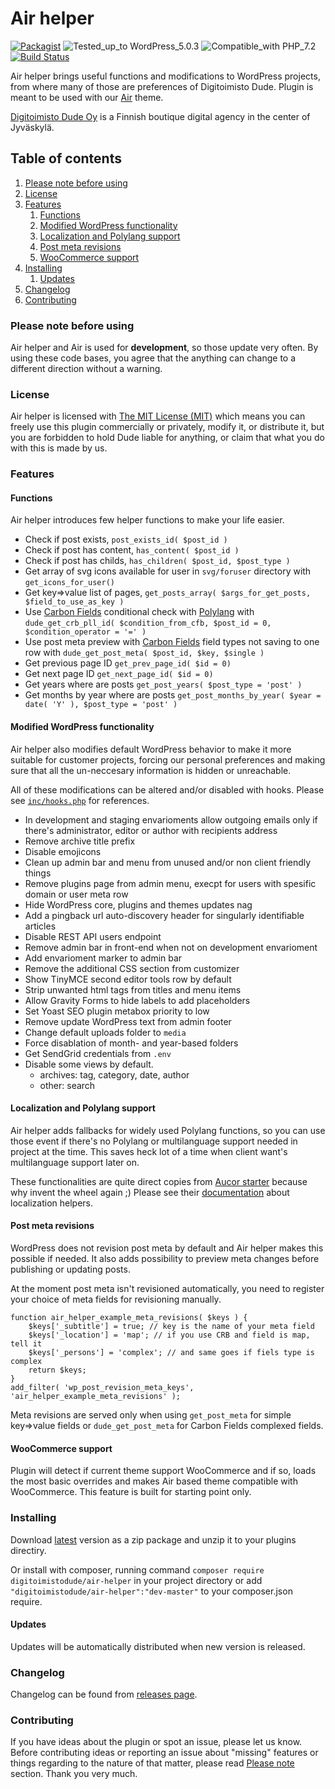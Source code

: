 # Air helper

[![Packagist](https://img.shields.io/packagist/v/digitoimistodude/air-helper.svg?style=flat-square)](https://packagist.org/packages/digitoimistodude/air-helper) ![Tested_up_to WordPress_5.0.3](https://img.shields.io/badge/Tested_up_to-WordPress_5.0.3-blue.svg?style=flat-square) ![Compatible_with PHP_7.2](https://img.shields.io/badge/Compatible_with-PHP_7.2-green.svg?style=flat-square) [![Build Status](https://img.shields.io/travis/digitoimistodude/air-helper.svg?style=flat-square)](https://travis-ci.org/digitoimistodude/air-helper)

Air helper brings useful functions and modifications to WordPress projects, from where many of those are preferences of Digitoimisto Dude. Plugin is meant to be used with our [Air](https://github.com/digitoimistodude/air) theme.

[Digitoimisto Dude Oy](https://www.dude.fi) is a Finnish boutique digital agency in the center of Jyväskylä.

## Table of contents

1. [Please note before using](#please-note-before-using)
2. [License](#license)
3. [Features](#features)
    1. [Functions](#functions)
    2. [Modified WordPress functionality](#modified-wordpress-functionality)
    3. [Localization and Polylang support](#localization-and-polylang-support)
    4. [Post meta revisions](#post-meta-revisions)
    5. [WooCommerce support](#woocommerce-support)
4. [Installing](#installing)
    1. [Updates](#updates)
6. [Changelog](#hangelog)
7. [Contributing](#contributing)

### Please note before using

Air helper and Air is used for **development**, so those update very often. By using these code bases, you agree that the anything can change to a different direction without a warning.

### License

Air helper is licensed with [The MIT License (MIT)](http://choosealicense.com/licenses/mit/) which means you can freely use this plugin commercially or privately, modify it, or distribute it, but you are forbidden to hold Dude liable for anything, or claim that what you do with this is made by us.

### Features

#### Functions

Air helper introduces few helper functions to make your life easier.

* Check if post exists, `post_exists_id( $post_id )`
* Check if post has content, `has_content( $post_id )`
* Check if post has childs, `has_children( $post_id, $post_type )`
* Get array of svg icons available for user in `svg/foruser` directory with `get_icons_for_user()`
* Get key=>value list of pages, `get_posts_array( $args_for_get_posts, $field_to_use_as_key )`
* Use [Carbon Fields](https://carbonfields.net) conditional check with [Polylang](https://polylang.pro/) with `dude_get_crb_pll_id( $condition_from_cfb, $post_id = 0, $condition_operator = '=' )`
* Use post meta preview with [Carbon Fields](https://carbonfields.net) field types not saving to one row with `dude_get_post_meta( $post_id, $key, $single )` 
* Get previous page ID `get_prev_page_id( $id = 0)`
* Get next page ID `get_next_page_id( $id = 0)`
* Get years where are posts `get_post_years( $post_type = 'post' )`
* Get months by year where are posts `get_post_months_by_year( $year = date( 'Y' ), $post_type = 'post' )`

#### Modified WordPress functionality

Air helper also modifies default WordPress behavior to make it more suitable for customer projects, forcing our personal preferences and making sure that all the un-neccesary information is hidden or unreachable.

All of these modifications can be altered and/or disabled with hooks. Please see [`inc/hooks.php`](https://github.com/digitoimistodude/air-helper/blob/master/inc/hooks.php) for references.

* In development and staging envarioments allow outgoing emails only if there's administrator, editor or author with recipients address
* Remove archive title prefix
* Disable emojicons
* Clean up admin bar and menu from unused and/or non client friendly things
* Remove plugins page from admin menu, execpt for users with spesific domain or user meta row
* Hide WordPress core, plugins and themes updates nag
* Add a pingback url auto-discovery header for singularly identifiable articles
* Disable REST API users endpoint
* Remove admin bar in front-end when not on development envarioment
* Add envarioment marker to admin bar
* Remove the additional CSS section from customizer
* Show TinyMCE second editor tools row by default
* Strip unwanted html tags from titles and menu items
* Allow Gravity Forms to hide labels to add placeholders
* Set Yoast SEO plugin metabox priority to low
* Remove update WordPress text from admin footer
* Change default uploads folder to `media`
* Force disablation of month- and year-based folders
* Get SendGrid credentials from `.env`
* Disable some views by default.
    - archives: tag, category, date, author
    - other: search

#### Localization and Polylang support

Air helper adds fallbacks for widely used Polylang functions, so you can use those event if there's no Polylang or multilanguage support needed in project at the time. This saves heck lot of a time when client want's multilanguage support later on.

These functionalities are quite direct copies from [Aucor starter](https://github.com/aucor/aucor-starter) because why invent the wheel again ;) Please see their [documentation](https://github.com/aucor/aucor-starter#71-localization-polylang) about localization helpers.

#### Post meta revisions

WordPress does not revision post meta by default and Air helper makes this possible if needed. It also adds possibility to preview meta changes before publishing or updating posts.

At the moment post meta isn't revisioned automatically, you need to register your choice of meta fields for revisioning manually.

```
function air_helper_example_meta_revisions( $keys ) {
    $keys['_subtitle'] = true; // key is the name of your meta field
    $keys['_location'] = 'map'; // if you use CRB and field is map, tell it
    $keys['_persons'] = 'complex'; // and same goes if fiels type is complex
    return $keys;
}
add_filter( 'wp_post_revision_meta_keys', 'air_helper_example_meta_revisions' );
```

Meta revisions are served only when using `get_post_meta` for simple key=>value fields or `dude_get_post_meta` for Carbon Fields complexed fields.

#### WooCommerce support

Plugin will detect if current theme support WooCommerce and if so, loads the most basic overrides and makes Air based theme compatible with WooCommerce. This feature is built for starting point only.

### Installing

Download [latest](https://github.com/digitoimistodude/air-helper/releases/latest) version as a zip package and unzip it to your plugins directiry. 

Or install with composer, running command `composer require digitoimistodude/air-helper` in your project directory or add `"digitoimistodude/air-helper":"dev-master"` to your composer.json require.

#### Updates

Updates will be automatically distributed when new version is released.

### Changelog

Changelog can be found from [releases page](https://github.com/digitoimistodude/air-helper/releases).

### Contributing

If you have ideas about the plugin or spot an issue, please let us know. Before contributing ideas or reporting an issue about "missing" features or things regarding to the nature of that matter, please read [Please note](#please-note-before-using) section. Thank you very much.
